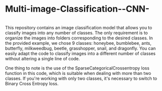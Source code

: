 # Multi-image-Classification--CNN-
</br>
This repository contains an image classification model that allows you to classify images into any number of classes. The only requirement is to organize the images into folders corresponding to the desired classes. In the provided example, we chose 9 classes: honeybee, bumblebee, ants, butterfly, milkweedbug, beetle, grasshopper, snail, and dragonfly. You can easily adapt the code to classify images into a different number of classes without altering a single line of code.

One thing to note is the use of the SparseCategoricalCrossentropy loss function in this code, which is suitable when dealing with more than two classes. If you're working with only two classes, it's necessary to switch to Binary Cross Entropy loss.
